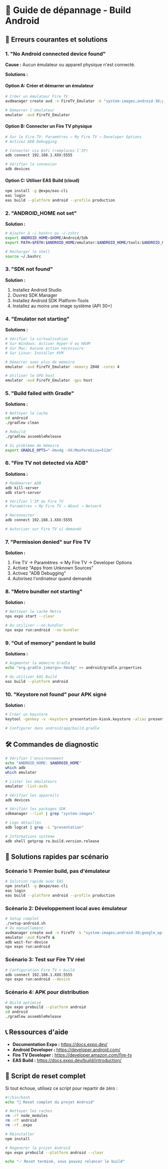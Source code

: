 # 🔧 Guide de dépannage - Build Android

## 🚨 Erreurs courantes et solutions

### 1. "No Android connected device found"

**Cause :** Aucun émulateur ou appareil physique n'est connecté.

**Solutions :**

#### Option A: Créer et démarrer un émulateur
```bash
# Créer un émulateur Fire TV
avdmanager create avd -n FireTV_Emulator -k "system-images;android-30;google_apis;x86_64" -d "tv_1080p"

# Démarrer l'émulateur
emulator -avd FireTV_Emulator
```

#### Option B: Connecter un Fire TV physique
```bash
# Sur le Fire TV: Paramètres → My Fire TV → Developer Options
# Activez ADB Debugging

# Connecter via WiFi (remplacez l'IP)
adb connect 192.168.1.XXX:5555

# Vérifier la connexion
adb devices
```

#### Option C: Utiliser EAS Build (cloud)
```bash
npm install -g @expo/eas-cli
eas login
eas build --platform android --profile production
```

### 2. "ANDROID_HOME not set"

**Solution :**
```bash
# Ajouter à ~/.bashrc ou ~/.zshrc
export ANDROID_HOME=$HOME/Android/Sdk
export PATH=$PATH:$ANDROID_HOME/emulator:$ANDROID_HOME/tools:$ANDROID_HOME/tools/bin:$ANDROID_HOME/platform-tools

# Recharger le shell
source ~/.bashrc
```

### 3. "SDK not found"

**Solution :**
1. Installez Android Studio
2. Ouvrez SDK Manager
3. Installez Android SDK Platform-Tools
4. Installez au moins une image système (API 30+)

### 4. "Emulator not starting"

**Solutions :**
```bash
# Vérifier la virtualisation
# Sur Windows: Activer Hyper-V ou HAXM
# Sur Mac: Aucune action nécessaire
# Sur Linux: Installer KVM

# Démarrer avec plus de mémoire
emulator -avd FireTV_Emulator -memory 2048 -cores 4

# Utiliser le GPU host
emulator -avd FireTV_Emulator -gpu host
```

### 5. "Build failed with Gradle"

**Solutions :**
```bash
# Nettoyer le cache
cd android
./gradlew clean

# Rebuild
./gradlew assembleRelease

# Si problème de mémoire
export GRADLE_OPTS="-Xmx4g -XX:MaxPermSize=512m"
```

### 6. "Fire TV not detected via ADB"

**Solutions :**
```bash
# Redémarrer ADB
adb kill-server
adb start-server

# Vérifier l'IP du Fire TV
# Paramètres → My Fire TV → About → Network

# Reconnecter
adb connect 192.168.1.XXX:5555

# Autoriser sur Fire TV si demandé
```

### 7. "Permission denied" sur Fire TV

**Solution :**
1. Fire TV → Paramètres → My Fire TV → Developer Options
2. Activez "Apps from Unknown Sources"
3. Activez "ADB Debugging"
4. Autorisez l'ordinateur quand demandé

### 8. "Metro bundler not starting"

**Solution :**
```bash
# Nettoyer le cache Metro
npx expo start --clear

# Ou utiliser --no-bundler
npx expo run:android --no-bundler
```

### 9. "Out of memory" pendant le build

**Solutions :**
```bash
# Augmenter la mémoire Gradle
echo "org.gradle.jvmargs=-Xmx4g" >> android/gradle.properties

# Ou utiliser EAS Build
eas build --platform android
```

### 10. "Keystore not found" pour APK signé

**Solution :**
```bash
# Créer un keystore
keytool -genkey -v -keystore presentation-kiosk.keystore -alias presentation-kiosk-key -keyalg RSA -keysize 2048 -validity 10000

# Configurer dans android/app/build.gradle
```

## 🛠️ Commandes de diagnostic

```bash
# Vérifier l'environnement
echo "ANDROID_HOME: $ANDROID_HOME"
which adb
which emulator

# Lister les émulateurs
emulator -list-avds

# Vérifier les appareils
adb devices

# Vérifier les packages SDK
sdkmanager --list | grep "system-images"

# Logs détaillés
adb logcat | grep -i "presentation"

# Informations système
adb shell getprop ro.build.version.release
```

## 🚀 Solutions rapides par scénario

### Scénario 1: Premier build, pas d'émulateur
```bash
# Solution rapide avec EAS
npm install -g @expo/eas-cli
eas login
eas build --platform android --profile production
```

### Scénario 2: Développement local avec émulateur
```bash
# Setup complet
./setup-android.sh
# Ou manuellement:
avdmanager create avd -n FireTV -k "system-images;android-30;google_apis;x86_64" -d "tv_1080p"
emulator -avd FireTV &
adb wait-for-device
npx expo run:android
```

### Scénario 3: Test sur Fire TV réel
```bash
# Configuration Fire TV + build
adb connect 192.168.1.XXX:5555
npx expo run:android --device
```

### Scénario 4: APK pour distribution
```bash
# Build optimisé
npx expo prebuild --platform android
cd android
./gradlew assembleRelease
```

## 📞 Ressources d'aide

- **Documentation Expo :** https://docs.expo.dev/
- **Android Developer :** https://developer.android.com/
- **Fire TV Developer :** https://developer.amazon.com/fire-tv
- **EAS Build :** https://docs.expo.dev/build/introduction/

## 🔄 Script de reset complet

Si tout échoue, utilisez ce script pour repartir de zéro :

```bash
#!/bin/bash
echo "🔄 Reset complet du projet Android"

# Nettoyer les caches
rm -rf node_modules
rm -rf android
rm -rf .expo

# Réinstaller
npm install

# Regenerer le projet Android
npx expo prebuild --platform android --clear

echo "✅ Reset terminé, vous pouvez relancer le build"
```